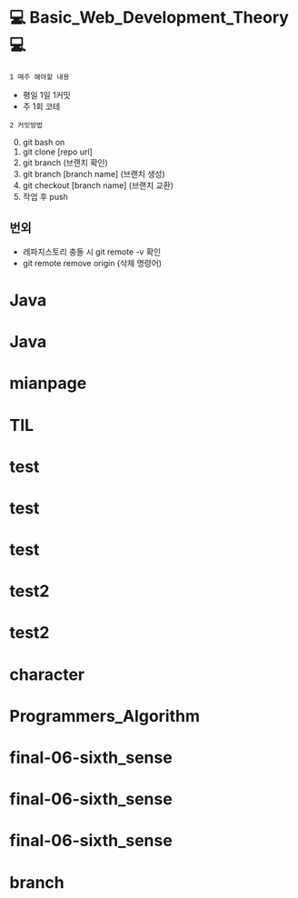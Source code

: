# :computer: Basic_Web_Development_Theory :computer:

`1 매주 해야할 내용`

- 평일 1일 1커밋
-  주 1회 코테

`2 커밋방법`

0. git bash on
1. git clone [repo url]
2. git branch (브랜치 확인)
3. git branch [branch name] (브랜치 생성)
4. git checkout [branch name] (브랜치 교환)
5. 작업 후 push

## 번외
- 레파지스토리 충돌 시 git remote -v 확인
- git remote remove origin (삭제 명령어)

# Java
# Java
# mianpage
# TIL
# test
# test
# test
# test2
# test2
# character
# Programmers_Algorithm
# final-06-sixth_sense
# final-06-sixth_sense
# final-06-sixth_sense
# branch
